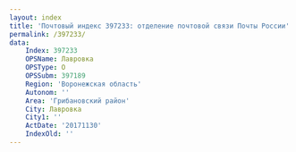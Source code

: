 ```yaml
---
layout: index
title: 'Почтовый индекс 397233: отделение почтовой связи Почты России'
permalink: /397233/
data:
    Index: 397233
    OPSName: Лавровка
    OPSType: О
    OPSSubm: 397189
    Region: 'Воронежская область'
    Autonom: ''
    Area: 'Грибановский район'
    City: Лавровка
    City1: ''
    ActDate: '20171130'
    IndexOld: ''
---
```

